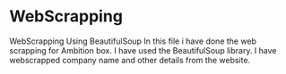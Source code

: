 # WebScrapping
WebScrapping Using BeautifulSoup
In this file i have done the web scrapping for Ambition box.
I have used the BeautifulSoup library.
I have webscrapped company name and other details from the website.
